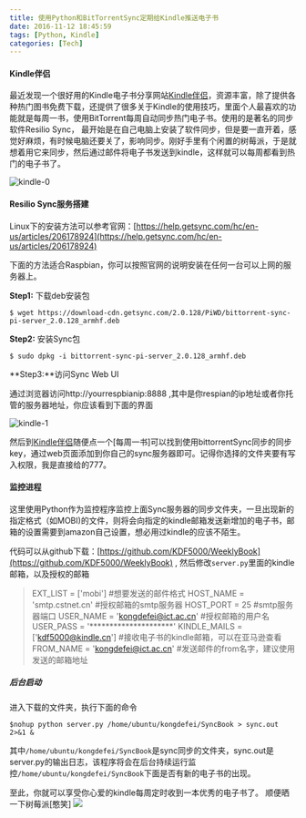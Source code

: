 ```yaml
---
title: 使用Python和BitTorrentSync定期给Kindle推送电子书
date: 2016-11-12 18:45:59
tags: [Python, Kindle]
categories: [Tech]
---
```

#### Kindle伴侣

最近发现一个很好用的Kindle电子书分享网站[Kindle伴侣](http://kindlefere.com/)，资源丰富，除了提供各种热门图书免费下载，还提供了很多关于Kindle的使用技巧，里面个人最喜欢的功能就是每周一书，使用BitTorrent每周自动同步热门电子书。使用的是著名的同步软件Resilio Sync， 最开始是在自己电脑上安装了软件同步，但是要一直开着，感觉好麻烦，有时候电脑还要关了，影响同步。刚好手里有个闲置的树莓派，于是就想着用它来同步，然后通过邮件将电子书发送到kindle，这样就可以每周都看到热门的电子书了。

<!--more-->

![kindle-0](/images/archive/blog/image/kindle-0.png)

#### Resilio Sync服务搭建

Linux下的安装方法可以参考官网：[https://help.getsync.com/hc/en-us/articles/206178924](https://help.getsync.com/hc/en-us/articles/206178924)

下面的方法适合Raspbian，你可以按照官网的说明安装在任何一台可以上网的服务器上。

**Step1:** 下载deb安装包

```shell
$ wget https://download-cdn.getsync.com/2.0.128/PiWD/bittorrent-sync-pi-server_2.0.128_armhf.deb
```

**Step2:** 安装Sync包

```SHELL
$ sudo dpkg -i bittorrent-sync-pi-server_2.0.128_armhf.deb
```

**Step3:**访问Sync Web UI

通过浏览器访问http://yourrespbianip:8888 ,其中是你respian的ip地址或者你托管的服务器地址，你应该看到下面的界面 

 ![kindle-1](/images/archive/blog/image/kindle-1.png)

然后到[Kindle伴侣](http://kindlefere.com/)随便点一个[每周一书]可以找到使用bittorrentSync同步的同步key，通过web页面添加到你自己的sync服务器即可。记得你选择的文件夹要有写入权限，我是直接给的777。

#### 监控进程

这里使用Python作为监控程序监控上面Sync服务器的同步文件夹，一旦出现新的指定格式（如MOBI)的文件，则将会向指定的kindle邮箱发送新增加的电子书，邮箱的设置需要到amazon自己设置，想必用过kindle的应该不陌生。

代码可以从github下载：[https://github.com/KDF5000/WeeklyBook](https://github.com/KDF5000/WeeklyBook) , 然后修改`server.py`里面的kindle邮箱，以及授权的邮箱

> EXT_LIST = ['mobi'] #想要发送的邮件格式
> HOST_NAME = 'smtp.cstnet.cn' #授权邮箱的smtp服务器
> HOST_PORT = 25 #smtp服务器端口
> USER_NAME = 'kongdefei@ict.ac.cn' #授权邮箱的用户名
> USER_PASS = '*********************'
> KINDLE_MAILS = ['kdf5000@kindle.cn'] #接收电子书的kindle邮箱，可以在亚马逊查看
> FROM_NAME = 'kongdefei@ict.ac.cn' #发送邮件的from名字，建议使用发送的邮箱地址

##### 后台启动

进入下载的文件夹，执行下面的命令

```shell
$nohup python server.py /home/ubuntu/kongdefei/SyncBook > sync.out 2>&1 &
```

其中`/home/ubuntu/kongdefei/SyncBook`是sync同步的文件夹，sync.out是server.py的输出日志，该程序将会在后台持续运行监控`/home/ubuntu/kongdefei/SyncBook`下面是否有新的电子书的出现。


至此，你就可以享受你心爱的kindle每周定时收到一本优秀的电子书了。
顺便晒一下树莓派[憨笑]
![](/images/archive/blog/image/raspberry.jpeg)
